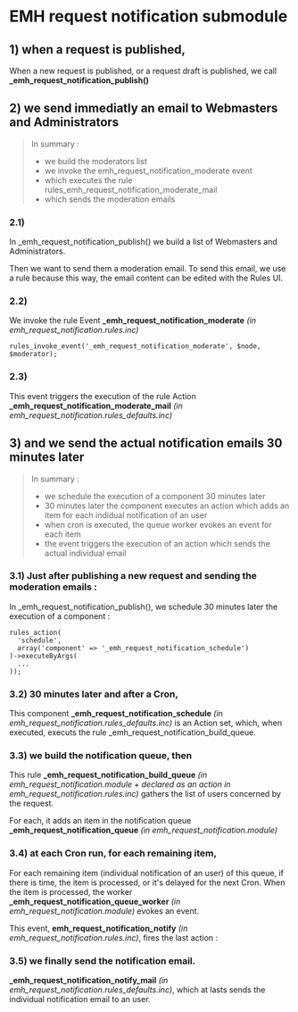 # EMH request notification submodule

## 1) when a request is published,

When a new request is published, or a request draft is published, we call
 **\_emh\_request\_notification\_publish()**

## 2) we send immediatly an email to Webmasters and Administrators

>In summary :
>
>+ we build the moderators list
>+ we invoke the emh\_request\_notification\_moderate event
>+ which executes the rule rules\_emh\_request\_notification\_moderate\_mail
>+ which sends the moderation emails

### 2.1)

In \_emh\_request\_notification_publish() we build a list of Webmasters
 and Administrators.

Then we want to send them a moderation email. To send this email, we use a rule
 because this way, the email content can be edited with the Rules UI.

### 2.2)

We invoke the rule Event **\_emh\_request\_notification\_moderate**
 *(in emh\_request\_notification.rules.inc)*

    rules_invoke_event('_emh_request_notification_moderate', $node, $moderator);

### 2.3)

This event triggers the execution of the rule Action
 **\_emh\_request\_notification\_moderate\_mail**
  *(in emh\_request\_notification.rules\_defaults.inc)*

## 3) and we send the actual notification emails 30 minutes later

>In summary :
>
>+ we schedule the execution of a component 30 minutes later
>+ 30 minutes later the component executes an action which adds an item for
 each indidual notification of an user
>+ when cron is executed, the queue worker evokes an event for each item
>+ the event triggers the execution of an action which sends the actual
 individual email

### 3.1) Just after publishing a new request and sending the moderation emails :


In \_emh\_request\_notification_publish(), we schedule 30 minutes later the
 execution of a component :

    rules_action(
      'schedule',
      array('component' => '_emh_request_notification_schedule')
    )->executeByArgs(
      ...
    ));

### 3.2) 30 minutes later and after a Cron,

This component **\_emh\_request\_notification\_schedule**
 *(in emh\_request\_notification.rules\_defaults.inc)* is an Action set, which,
 when executed, executs the rule \_emh\_request\_notification\_build\_queue.

### 3.3) we build the notification queue, then

This rule **\_emh\_request\_notification\_build\_queue**
 *(in emh\_request\_notification.module + declared as an action
    in emh\_request\_notification.rules.inc)*
     gathers the list of users concerned by the request.

For each, it adds an item in the notification queue
 **\_emh\_request\_notification\_queue**
  *(in emh\_request\_notification.module)*

### 3.4) at each Cron run, for each remaining item,

For each remaining item (individual notification of an user) of this queue,
 if there is time, the item is processed, or it's delayed for the next Cron.
  When the item is processed, the worker
   **\_emh\_request\_notification\_queue\_worker**
    *(in emh\_request\_notification.module)* evokes an event.

This event, **emh\_request\_notification\_notify**
 *(in emh\_request\_notification.rules.inc)*, fires the last action :

### 3.5) we finally send the notification email.

**\_emh\_request\_notification\_notify\_mail**
 *(in emh\_request\_notification.rules\_defaults.inc)*,
  which at lasts sends the individual notification email to an user.
